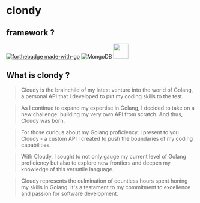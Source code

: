 # clondy

## framework ?
[![forthebadge made-with-go](http://ForTheBadge.com/images/badges/made-with-go.svg)](https://go.dev/)
![MongoDB](https://img.shields.io/badge/MongoDB-%234ea94b.svg?style=for-the-badge&logo=mongodb&logoColor=white)
<a href="https://echo.labstack.com"><img height="40" src="https://cdn.labstack.com/images/echo-logo.svg"></a>

## What is clondy ?
> Cloudy is the brainchild of my latest venture into the world of Golang, a personal API that I developed to put my coding skills to the test.

> As I continue to expand my expertise in Golang, I decided to take on a new challenge: building my very own API from scratch. And thus, Cloudy was born.

> For those curious about my Golang proficiency, I present to you Cloudy - a custom API I created to push the boundaries of my coding capabilities.

> With Cloudy, I sought to not only gauge my current level of Golang proficiency but also to explore new frontiers and deepen my knowledge of this versatile language.

> Cloudy represents the culmination of countless hours spent honing my skills in Golang. It's a testament to my commitment to excellence and passion for software development.